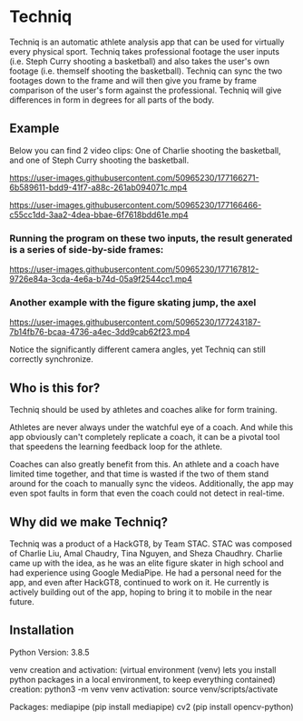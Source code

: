 # Techniq

Techniq is an automatic athlete analysis app that can be used for virtually every physical sport. Techniq takes professional footage the user inputs (i.e. Steph Curry shooting a basketball) and also takes the user's own footage (i.e. themself shooting the basketball). Techniq can sync the two footages down to the frame and will then give you frame by frame comparison of the user's form against the professional. Techniq will give differences in form in degrees for all parts of the body.

## Example 

Below you can find 2 video clips: One of Charlie shooting the basketball, and one of Steph Curry shooting the basketball.


https://user-images.githubusercontent.com/50965230/177166271-6b589611-bdd9-41f7-a88c-261ab094071c.mp4

https://user-images.githubusercontent.com/50965230/177166466-c55cc1dd-3aa2-4dea-bbae-6f7618bdd61e.mp4

### Running the program on these two inputs, the result generated is a series of side-by-side frames: 

https://user-images.githubusercontent.com/50965230/177167812-9726e84a-3cda-4e6a-b74d-05a9f2544cc1.mp4

### Another example with the figure skating jump, the axel

https://user-images.githubusercontent.com/50965230/177243187-7b14fb76-bcaa-4736-a4ec-3dd9cab62f23.mp4

Notice the significantly different camera angles, yet Techniq can still correctly synchronize.

## Who is this for?

Techniq should be used by athletes and coaches alike for form training.

Athletes are never always under the watchful eye of a coach. And while this app obviously can't completely replicate a coach, it can be a pivotal tool that speedens the learning feedback loop for the athlete.

Coaches can also greatly benefit from this. An athlete and a coach have limited time together, and that time is wasted if the two of them stand around for the coach to manually sync the videos. Additionally, the app may even spot faults in form that even the coach could not detect in real-time.

## Why did we make Techniq?

Techniq was a product of a HackGT8, by Team STAC. STAC was composed of Charlie Liu, Amal Chaudry, Tina Nguyen, and Sheza Chaudhry. Charlie came up with the idea, as he was an elite figure skater in high school and had experience using Google MediaPipe. He had a personal need for the app, and even after HackGT8, continued to work on it. He currently is actively building out of the app, hoping to bring it to mobile in the near future.

## Installation

Python Version: 3.8.5

venv creation and activation:   (virtual environment (venv) lets you
install python packages in a local environment, to keep everything contained)
creation: python3 -m venv venv
activation: source venv/scripts/activate

Packages:
mediapipe       (pip install mediapipe)
cv2             (pip install opencv-python)

